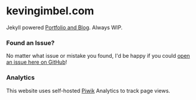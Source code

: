 # kevingimbel.com
Jekyll powered [Portfolio and Blog](http://kevingimbel.com). Always WIP. 

### Found an Issue?
No matter what issue or mistake you found, I'd be happy if you could [open an issue here on GitHub](https://github.com/kevingimbel/kevingimbel.github.io/issues)! 

### Analytics
This website uses self-hosted [Piwik](http://piwik.org/) Analytics to track page views.
